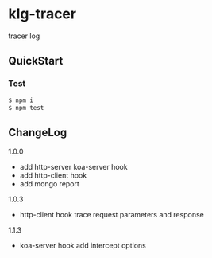 # klg-tracer
tracer log 

## QuickStart

<!-- add docs here for user -->

### Test

```bash
$ npm i
$ npm test
```

## ChangeLog
1.0.0
- add http-server koa-server hook
- add http-client hook
- add mongo report

1.0.3
- http-client hook trace request parameters and response


1.1.3
- koa-server hook add intercept options